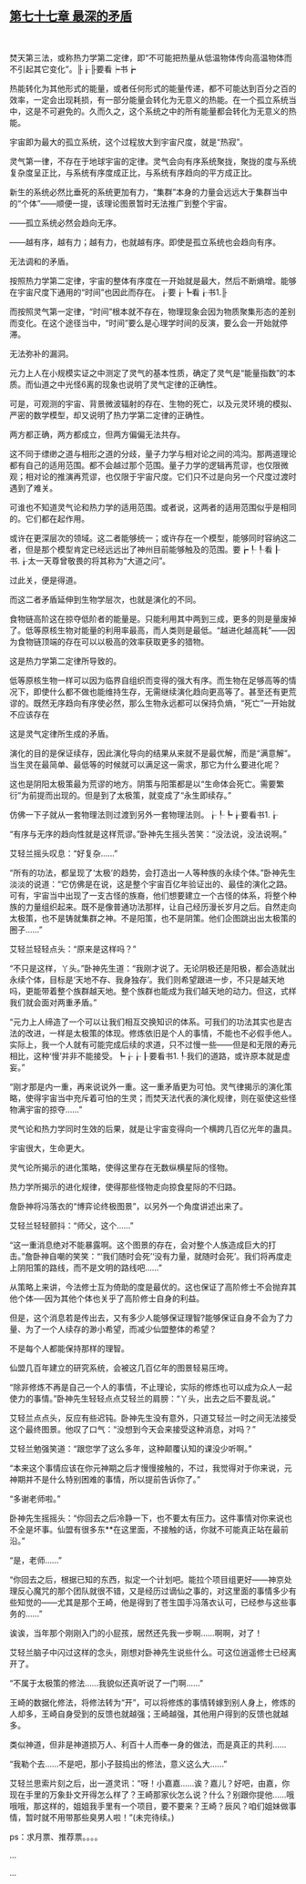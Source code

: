 ## [第七十七章 最深的矛盾](https://www.xxbiquge.com/11_11207/9034513.html)
﻿

  焚天第三法，或称热力学第二定律，即“不可能把热量从低温物体传向高温物体而不引起其它变化”。╟┟╟要看┝书┢

  热能转化为其他形式的能量，或者任何形式的能量传递，都不可能达到百分之百的效率，一定会出现耗损，有一部分能量会转化为无意义的热能。在一个孤立系统当中，这是不可避免的。久而久之，这个系统之中的所有能量都会转化为无意义的热能。

  宇宙即为最大的孤立系统，这个过程放大到宇宙尺度，就是“热寂”。

  灵气第一律，不存在于地球宇宙的定律。灵气会向有序系统聚拢，聚拢的度与系统复杂度呈正比，与系统有序度成正比，与系统有序趋向的平方成正比。

  新生的系统必然比垂死的系统更加有力，“集群”本身的力量会远远大于集群当中的“个体”——顺便一提，该理论图景暂时无法推广到整个宇宙。

  ——孤立系统必然会趋向无序。

  ——越有序，越有力；越有力，也就越有序。即使是孤立系统也会趋向有序。

  无法调和的矛盾。

  按照热力学第二定律，宇宙的整体有序度在一开始就是最大，然后不断熵增。能够在宇宙尺度下通用的“时间”也因此而存在。┟要┟┡看┟书1.╟

  而按照灵气第一定律，“时间”根本就不存在，物理现象会因为物质聚集形态的差别而变化。在这个途径当中，“时间”要么是心理学时间的反演，要么会一开始就停滞。

  无法弥补的漏洞。

  元力上人在小规模实证之中测定了灵气的基本性质，确定了灵气是“能量指数”的本质。而仙道之中光怪6离的现象也说明了灵气定律的正确性。

  可是，可观测的宇宙、背景微波辐射的存在、生物的死亡，以及元灵环境的模拟、严密的数学模型，却又说明了热力学第二定律的正确性。

  两方都正确，两方都成立，但两方偏偏无法共存。

  这不同于缥缈之道与相形之道的分歧，量子力学与相对论之间的鸿沟。那两道理论都有自己的适用范围。都不会越过那个范围。量子力学的逻辑再荒谬，也仅限微观；相对论的推演再荒谬，也仅限于宇宙尺度。它们只不过是向另一个尺度过渡时遇到了难关。

  可谁也不知道灵气论和热力学的适用范围。或者说，这两者的适用范围似乎是相同的。它们都在起作用。

  或许在更深层次的领域。这二者能够统一；或许存在一个模型，能够同时容纳这二者，但是那个模型肯定已经远远出了神州目前能够触及的范围。要┢┞┞看┠书.┟太一天尊曾敬畏的将其称为“大道之问”。

  过此关，便是得道。

  而这二者矛盾延伸到生物学层次，也就是演化的不同。

  食物链高阶这在掠夺低阶者的能量是。只能利用其中两到三成，更多的则是量废掉了。低等原核生物对能量的利用率最高，而人类则是最低。“越进化越高耗”——因为食物链顶端的存在可以以极高的效率获取更多的猎物。

  这是热力学第二定律所导致的。

  低等原核生物一样可以因为临界自组织而变得的强大有序。而生物在足够高等的情况下，即使什么都不做也能维持生存，无需继续演化趋向更高等了。甚至还有更荒谬的。既然无序趋向有序使必然，那么生物永远都可以保持负熵，“死亡”一开始就不应该存在

  这是灵气定律所生成的矛盾。

  演化的目的是保证续存，因此演化导向的结果从来就不是最优解，而是“满意解”。当生灵在最简单、最低等的时候就可以满足这一需求，那它为什么要进化呢？

  这也是阴阳太极策最为荒谬的地方。阴策与阳策都是以“生命体会死亡。需要繁衍”为前提而出现的。但是到了太极策，就变成了“永生即续存。”

  仿佛一下子就从一套物理法则过渡到另外一套物理法则。┟┞┡┟要看书1.┟

  “有序与无序的趋向性就是这样荒谬。”卧神先生摇头苦笑：“没法说，没法说啊。”

  艾轻兰摇头叹息：“好复杂……”

  “所有的功法，都呈现了‘太极’的趋势，会打造出一人等种族的永续个体。”卧神先生淡淡的说道：“它仿佛是在说，这是整个宇宙百亿年验证出的、最佳的演化之路。可有，宇宙当中出现了一支古怪的族裔，他们想要建立一个古怪的体系，将整个种族的力量组织起来。既不是像普通功法那样，让自己经历漫长岁月之后。自然走向太极策，也不是铸就集群之神。不是阳策，也不是阴策。他们企图跳出出太极策的圈子……”

  艾轻兰轻轻点头：“原来是这样吗？”

  “不只是这样，丫头。”卧神先生道：“我刚才说了。无论阴极还是阳极，都会造就出永续个体，目标是‘天地不存、我身独存’。我们则希望跟进一步，不只是越天地吗，更能带着整个族群越天地。整个族群也能成为我们越天地的动力。但这，式样我们就会面对两重矛盾。”

  “元力上人缔造了一个可以让我们相互交换知识的体系。可我们的功法其实也是古法的改进，一样是太极策的体现。修炼依旧是个人的事情，不能也不必假手他人。实际上，我一个人就有可能完成后续的求道，只不过慢一些——但是和无限的寿元相比，这种‘慢’并非不能接受。┡┟┟┠要看书1.┞我们的道路，或许原本就是虚妄。”

  “刚才那是内一重，再来说说外一重。这一重矛盾更为可怕。灵气律揭示的演化策略，使得宇宙当中充斥着可怕的生灵；而焚天法代表的演化规律，则在驱使这些怪物满宇宙的掠夺……”

  灵气论和热力学同时生效的后果，就是让宇宙变得向一个横跨几百亿光年的蛊具。

  宇宙很大，生命更大。

  灵气论所揭示的进化策略，使得这里存在无数纵横星际的怪物。

  热力学所揭示的进化规律，使得那些怪物走向掠食星际的不归路。

  詹卧神将冯落衣的“博弈论终极图景”，以另外一个角度讲述出来了。

  艾轻兰轻轻颤抖：“师父，这个……”

  “这一重消息绝对不能暴露啊。这个图景的存在，会对整个人族造成巨大的打击。”詹卧神自嘲的笑笑：“‘我们随时会死’‘没有力量，就随时会死’。我们将再度走上阴阳策的路线，而不是文明的路线吧……”

  从策略上来讲，今法修士互为倚助的度是最优的。这也保证了高阶修士不会抛弃其他个体──因为其他个体也关乎了高阶修士自身的利益。

  但是，这个消息若是传出去，又有多少人能够保证理智?能够保证自身不会为了力量、为了一个人续存的渺小希望，而减少仙盟整体的希望？

  不是每个人都能保持那样的理智。

  仙盟几百年建立的研究系统，会被这几百亿年的图景轻易压垮。

  “除非修炼不再是自己一个人的事情，不止理论，实际的修炼也可以成为众人一起使力的事情。”卧神先生轻轻点点艾轻兰的肩膀：“丫头，出去之后不要乱说。”

  艾轻兰点点头，反应有些迟钝。卧神先生没有意外，只道艾轻兰一时之间无法接受这个最终图景。他叹了口气：“没想到今天会来接受这种消息，对吗？”

  艾轻兰勉强笑道：“跟您学了这么多年，这种颠覆认知的课没少听啊。”

  “本来这个事情应该在你元神期之后才慢慢接触的，不过，我觉得对于你来说，元神期并不是什么特别困难的事情，所以提前告诉你了。”

  “多谢老师啦。”

  卧神先生摇摇头：“你回去之后冷静一下，也不要太有压力。这件事情对你来说也不全是坏事。仙盟有很多东**在这里面，不接触的话，你就不可能真正站在最前沿。”

  “是，老师……”

  “你回去之后，根据已知的东西，拟定一个计划吧。能拉个项目组更好——神京处理反心魔咒的那个团队就很不错，又是经历过谪仙之事的，对这里面的事情多少有些知觉的——尤其是那个王崎，他是得到了苍生国手冯落衣认可，已经参与这些事务的……”

  诶诶，当年那个刚刚入门的小屁孩，居然还先我一步啊……啊啊，对了！

  艾轻兰脑子中闪过这样的念头，刚想对卧神先生说些什么。可这位逍遥修士已经离开了。

  “不属于太极策的修法……我貌似还真听说了一门啊……”

  王崎的数据化修法，将修法转为“开”，可以将修炼的事情转嫁到别人身上，修炼的人却多，王崎自身受到的反馈也就越强；王崎越强，其他用户得到的反馈也就越多。

  类似神道，但非是神道损万人、利百十人而奉一身的做法，而是真正的共利……

  “我勒个去……不是吧，那小子鼓捣出的修法，意义这么大……”

  艾轻兰思索片刻之后，出一道灵讯：“呀！小嘉嘉……诶？嘉儿？好吧，由嘉，你现在手里的万象卦文开得怎么样了？王崎那家伙怎么说？什么？别跟你提他……哦哦哦，那这样的，姐姐我手里有一个项目，要不要来？王崎？辰风？咱们姐妹做事情，暂时就不用带那些臭男人啦！”(未完待续。)

  ps：求月票、推荐票。。。。

  ...

  ...  
